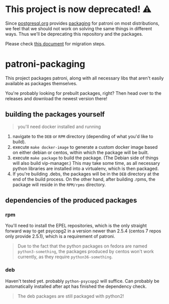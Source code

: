 # This project is now deprecated! :warning:

Since [postgresql.org](https://www.postgresql.org/download/) provides [packaging](https://git.postgresql.org/gitweb/?p=pgrpms.git;a=blob;f=rpm/redhat/master/common/patroni/master/patroni.spec) for patroni on most distributions, we feel that we should not work on solving the same things in different ways. Thus we'll be deprecating this repository and the packages.

Please check [this document](package_migration.md) for migration steps.


# patroni-packaging

This project packages patroni, along with all necessary libs that aren't easily available as packages themselves.

You're probably looking for prebuilt packages, right? Then head over to the releases and download the newest version there!

## building the packages yourself

> you'll need docker installed and running

1. navigate to the `DEB` or `RPM` directory (depending of what you'd like to build).
2. execute `make docker-image` to generate a custom docker image based on either debian or centos, within which the package will be built.
3. execute `make package` to build the package. (The Debian side of things will also build vip-manager.) This may take some time, as all necessary python libraries are installed into a virtualenv, which is then packaged.
4. If you're building .debs, the packages will be in the `DEB` directory at the end of the build process. On the other hand, after building .rpms, the package will reside in the `RPM/rpms` directory.

## dependencies of the produced packages

### rpm

You'll need to install the EPEL repositories, which is the only straight forward way to get psycopg2 in a version newer than 2.5.4 (centos 7 repos only provide 2.5.1), which is a requirement of patroni.

> Due to the fact that the python packages on fedora are named `python3-something`, the packages produced by centos won't work currently, as they require `python36-something`.

### deb

Haven't tested yet. probably `python-psycopg2` will suffice. Can probably be automatically installed after apt has finished the dependency check.

> The deb packages are still packaged with python2! 
